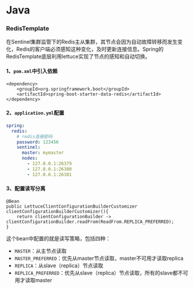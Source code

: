 # Java

### RedisTemplate

在Sentinel集群监管下的Redis主从集群，其节点会因为自动故障转移而发生变化，Redis的客户端必须感知这种变化，及时更新连接信息。Spring的RedisTemplate底层利用lettuce实现了节点的感知和自动切换。

#### 1、`pom.xml`中引入依赖

```
<dependency>
    <groupId>org.springframework.boot</groupId>
    <artifactId>spring-boot-starter-data-redis</artifactId>
</dependency>
```

#### 2、`application.yml`配置

```yml
spring:
  redis:
    # redis连接密码
    password: 123456
    sentinel:
      master: mymaster
      nodes:
        - 127.0.0.1:26379
        - 127.0.0.1:26380
        - 127.0.0.1:26381
```

#### 3、配置读写分离

```
@Bean
public LettuceClientConfigurationBuilderCustomizer clientConfigurationBuilderCustomizer(){
    return clientConfigurationBuilder -> clientConfigurationBuilder.readFrom(ReadFrom.REPLICA_PREFERRED);
}
```

这个bean中配置的就是读写策略，包括四种：

- `MASTER`：从主节点读取
- `MASTER_PREFERRED`：优先从master节点读取，master不可用才读取replica
- `REPLICA`：从slave（replica）节点读取
- `REPLICA_PREFERRED`：优先从slave（replica）节点读取，所有的slave都不可用才读取master


